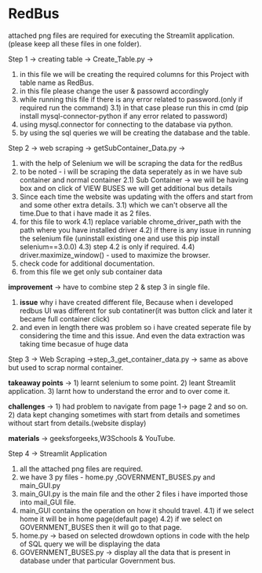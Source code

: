 # RedBus

attached png files are required for executing the Streamlit application.(please keep all these files in one folder).

Step 1 -> 
creating table -> Create_Table.py -> 

1) in this file we will be creating the required columns for this Project with table name as RedBus.
2) in this file please change the user & passowrd accordingly
3) while running this file if there is any error related to password.(only if required run the command)
   3.1) in that case please run this in cmd (pip install mysql-connector-python if any error related to password)
4) using mysql.connector for connecting to the database via python.
5) by using the sql queries we will be creating the database and the table.


Step 2 -> web scraping  -> getSubContainer_Data.py -> 

1) with the help of Selenium we will be scraping the data for the redBus
2) to be noted - i will be scraping the data seperately as in we have sub container and normal container
   2.1) Sub Container -> we will be having box and on click of VIEW BUSES we will get additional bus details
3) Since each time the website was updating with the offers and start from and some other extra details.
   3.1) which we can't observe all the time.Due to that i have made it as 2 files.
4) for this file to work 
   4.1) replace variable chrome_driver_path with the path where you have installed driver
   4.2) if there is any issue in running the selenium file (uninstall existing one and use this pip install selenium==3.0.0)
   4.3) step 4.2 is only if required.
   4.4) driver.maximize_window() - used to maximize the browser.
5) check code for additional documentation.
6) from this file we get only sub container data

**improvement** -> have to combine step 2 & step 3 in single file.

1) **issue** why i have created different file, Because when i developed redbus UI was different for sub contatiner(it was button click and later it became full container click)
2) and even in length there was problem so i have created seperate file by considering the time and this issue. And even the data extraction was taking time becasue of huge data

Step 3 -> Web Scraping ->step_3_get_container_data.py -> same as above but used to scrap normal container.

**takeaway points** -> 1) learnt selenium to some point.
                   2) leant Streamlit application.
                   3) larnt how to understand the error and to over come it.

**challenges** -> 1) had problem to navigate from page 1-> page 2 and so on.
              2) data kept changing sometimes with start from details and sometimes without start from details.(website display)

**materials** -> geeksforgeeks,W3Schools & YouTube.

Step 4 -> Streamlit Application 

1) all the attached png files are required.
2) we have 3 py files - home.py ,GOVERNMENT_BUSES.py and main_GUI.py
3) main_GUI.py is the main file and the other 2 files i have imported those into mail_GUI file.
4) main_GUI contains the operation on how it should travel.
   4.1) if we select home it will be in home page(default page)
   4.2) if we select on GOVERNMENT_BUSES then it will go to that page.
5) home.py -> based on selected drowdown options in code with the help of SQL query we will be displaying the data
6) GOVERNMENT_BUSES.py -> display all the data that is present in database under that particular Government bus.
